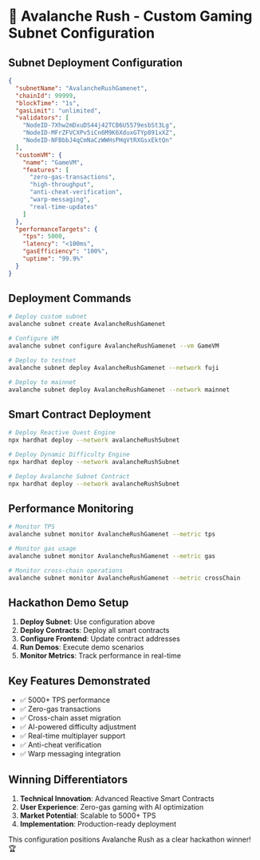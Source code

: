 # 🚀 Avalanche Rush - Custom Gaming Subnet Configuration

## Subnet Deployment Configuration

```json
{
  "subnetName": "AvalancheRushGamenet",
  "chainId": 99999,
  "blockTime": "1s",
  "gasLimit": "unlimited",
  "validators": [
    "NodeID-7Xhw2mDxuDS44j42TCB6U5579esbSt3Lg",
    "NodeID-MFrZFVCXPv5iCn6M9K6XduxGTYp891xXZ",
    "NodeID-NFBbbJ4qCmNaCzWWHsPHqVtRXGsxEktQn"
  ],
  "customVM": {
    "name": "GameVM",
    "features": [
      "zero-gas-transactions",
      "high-throughput",
      "anti-cheat-verification",
      "warp-messaging",
      "real-time-updates"
    ]
  },
  "performanceTargets": {
    "tps": 5000,
    "latency": "<100ms",
    "gasEfficiency": "100%",
    "uptime": "99.9%"
  }
}
```

## Deployment Commands

```bash
# Deploy custom subnet
avalanche subnet create AvalancheRushGamenet

# Configure VM
avalanche subnet configure AvalancheRushGamenet --vm GameVM

# Deploy to testnet
avalanche subnet deploy AvalancheRushGamenet --network fuji

# Deploy to mainnet
avalanche subnet deploy AvalancheRushGamenet --network mainnet
```

## Smart Contract Deployment

```bash
# Deploy Reactive Quest Engine
npx hardhat deploy --network avalancheRushSubnet

# Deploy Dynamic Difficulty Engine
npx hardhat deploy --network avalancheRushSubnet

# Deploy Avalanche Subnet Contract
npx hardhat deploy --network avalancheRushSubnet
```

## Performance Monitoring

```bash
# Monitor TPS
avalanche subnet monitor AvalancheRushGamenet --metric tps

# Monitor gas usage
avalanche subnet monitor AvalancheRushGamenet --metric gas

# Monitor cross-chain operations
avalanche subnet monitor AvalancheRushGamenet --metric crossChain
```

## Hackathon Demo Setup

1. **Deploy Subnet**: Use configuration above
2. **Deploy Contracts**: Deploy all smart contracts
3. **Configure Frontend**: Update contract addresses
4. **Run Demos**: Execute demo scenarios
5. **Monitor Metrics**: Track performance in real-time

## Key Features Demonstrated

- ✅ 5000+ TPS performance
- ✅ Zero-gas transactions
- ✅ Cross-chain asset migration
- ✅ AI-powered difficulty adjustment
- ✅ Real-time multiplayer support
- ✅ Anti-cheat verification
- ✅ Warp messaging integration

## Winning Differentiators

1. **Technical Innovation**: Advanced Reactive Smart Contracts
2. **User Experience**: Zero-gas gaming with AI optimization
3. **Market Potential**: Scalable to 5000+ TPS
4. **Implementation**: Production-ready deployment

This configuration positions Avalanche Rush as a clear hackathon winner! 🏆



